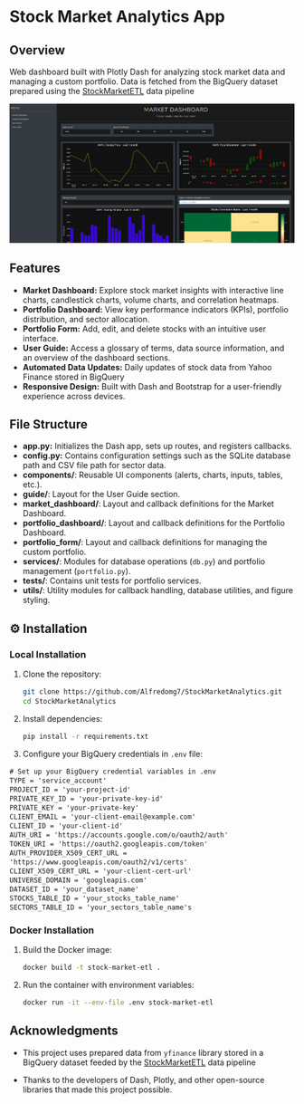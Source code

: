 # Stock Market Analytics App

## Overview

Web dashboard built with Plotly Dash for analyzing stock market data and managing a custom portfolio. Data is fetched from the BigQuery dataset prepared using the [StockMarketETL](https://github.com/Alfredomg7/StockMarketETL) data pipeline

![Preview of App](preview.png)

## Features

- **Market Dashboard:** Explore stock market insights with interactive line charts, candlestick charts, volume charts, and correlation heatmaps.
- **Portfolio Dashboard:** View key performance indicators (KPIs), portfolio distribution, and sector allocation.
- **Portfolio Form:** Add, edit, and delete stocks with an intuitive user interface.
- **User Guide:** Access a glossary of terms, data source information, and an overview of the dashboard sections.
- **Automated Data Updates:** Daily updates of stock data from Yahoo Finance stored in BigQuery
- **Responsive Design:** Built with Dash and Bootstrap for a user-friendly experience across devices.

## File Structure

- **app.py:** Initializes the Dash app, sets up routes, and registers callbacks.
- **config.py:** Contains configuration settings such as the SQLite database path and CSV file path for sector data.
- **components/**: Reusable UI components (alerts, charts, inputs, tables, etc.).
- **guide/**: Layout for the User Guide section.
- **market_dashboard/**: Layout and callback definitions for the Market Dashboard.
- **portfolio_dashboard/**: Layout and callback definitions for the Portfolio Dashboard.
- **portfolio_form/**: Layout and callback definitions for managing the custom portfolio.
- **services/**: Modules for database operations (`db.py`) and portfolio management (`portfolio.py`).
- **tests/**: Contains unit tests for portfolio services.
- **utils/**: Utility modules for callback handling, database utilities, and figure styling.


## ⚙️ Installation

### Local Installation

1. Clone the repository:
   ```bash
   git clone https://github.com/Alfredomg7/StockMarketAnalytics.git
   cd StockMarketAnalytics
   ```

2. Install dependencies:
   ```bash
   pip install -r requirements.txt
   ```

3. Configure your BigQuery credentials in `.env` file:
```
# Set up your BigQuery credential variables in .env
TYPE = 'service_account'
PROJECT_ID = 'your-project-id'
PRIVATE_KEY_ID = 'your-private-key-id'
PRIVATE_KEY = 'your-private-key'
CLIENT_EMAIL = 'your-client-email@example.com'
CLIENT_ID = 'your-client-id'
AUTH_URI = 'https://accounts.google.com/o/oauth2/auth'
TOKEN_URI = 'https://oauth2.googleapis.com/token'
AUTH_PROVIDER_X509_CERT_URL = 'https://www.googleapis.com/oauth2/v1/certs'
CLIENT_X509_CERT_URL = 'your-client-cert-url'
UNIVERSE_DOMAIN = 'googleapis.com'
DATASET_ID = 'your_dataset_name'
STOCKS_TABLE_ID = 'your_stocks_table_name'
SECTORS_TABLE_ID = 'your_sectors_table_name's
```

### Docker Installation

1. Build the Docker image:
   ```bash
   docker build -t stock-market-etl .
   ```

2. Run the container with environment variables:
   ```bash
   docker run -it --env-file .env stock-market-etl
   ```

## Acknowledgments

- This project uses prepared data from `yfinance` library stored in a BigQuery dataset feeded by the [StockMarketETL](https://github.com/Alfredomg7/StockMarketETL) data pipeline

- Thanks to the developers of Dash, Plotly, and other open-source libraries that made this project possible.

```